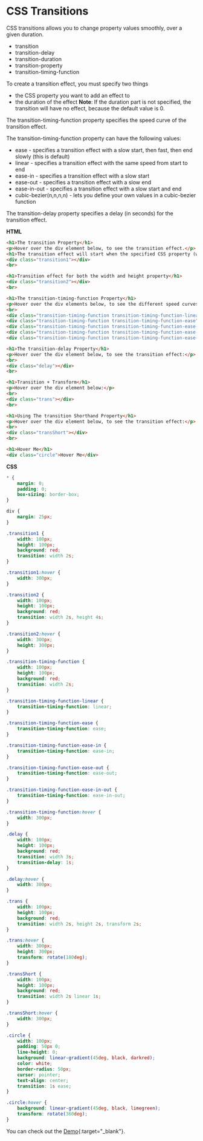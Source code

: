 


# CSS Transitions



 CSS transitions allows you to change property values smoothly, over a given duration.
- transition
- transition-delay
- transition-duration
- transition-property
- transition-timing-function

To create a transition effect, you must specify two things
- the CSS property you want to add an effect to
- the duration of the effect
**Note**: If the duration part is not specified, the transition will have no effect, because the default value is 0.

The transition-timing-function property specifies the speed curve of the transition effect.

The transition-timing-function property can have the following values:
- ease - specifies a transition effect with a slow start, then fast, then end slowly (this is default)
- linear - specifies a transition effect with the same speed from start to end
- ease-in - specifies a transition effect with a slow start
- ease-out - specifies a transition effect with a slow end
- ease-in-out - specifies a transition effect with a slow start and end
- cubic-bezier(n,n,n,n) - lets you define your own values in a cubic-bezier function

The transition-delay property specifies a delay (in seconds) for the transition effect.

**HTML**

```html
<h1>The transition Property</h1>
<p>Hover over the div element below, to see the transition effect.</p>
<h1>The transition effect will start when the specified CSS property (width) changes value.</h1>
<div class="transition1"></div>
<br>

<h1>Transition effect for both the width and height property</h1>
<div class="transition2"></div>
<br>

<h1>The transition-timing-function Property</h1>
<p>Hover over the div elements below, to see the different speed curves:</p>
<br>
<div class="transition-timing-function transition-timing-function-linear">linear</div><br>
<div class="transition-timing-function transition-timing-function-ease">ease</div><br>
<div class="transition-timing-function transition-timing-function-ease-in">ease-in</div><br>
<div class="transition-timing-function transition-timing-function-ease-out">ease-out</div><br>
<div class="transition-timing-function transition-timing-function-ease-in-out">ease-in-out</div><br>

<h1>The transition-delay Property</h1>
<p>Hover over the div element below, to see the transition effect:</p>
<br>
<div class="delay"></div>
<br>

<h1>Transition + Transform</h1>
<p>Hover over the div element below:</p>
<br>
<div class="trans"></div>
<br>

<h1>Using The transition Shorthand Property</h1>
<p>Hover over the div element below, to see the transition effect:</p>
<br>
<div class="transShort"></div>
<br>

<h1>Hover Me</h1>
<div class="circle">Hover Me</div>

```

**CSS**

```css
* {
    margin: 0;
    padding: 0;
    box-sizing: border-box;
}

div {
    margin: 25px;
}

.transition1 {
    width: 100px;
    height: 100px;
    background: red;
    transition: width 2s;
}

.transition1:hover {
    width: 300px;
}

.transition2 {
    width: 100px;
    height: 100px;
    background: red;
    transition: width 2s, height 4s;
}

.transition2:hover {
    width: 300px;
    height: 300px;
}

.transition-timing-function {
    width: 100px;
    height: 100px;
    background: red;
    transition: width 2s;
}

.transition-timing-function-linear {
    transition-timing-function: linear;
}

.transition-timing-function-ease {
    transition-timing-function: ease;
}

.transition-timing-function-ease-in {
    transition-timing-function: ease-in;
}

.transition-timing-function-ease-out {
    transition-timing-function: ease-out;
}

.transition-timing-function-ease-in-out {
    transition-timing-function: ease-in-out;
}

.transition-timing-function:hover {
    width: 300px;
}

.delay {
    width: 100px;
    height: 100px;
    background: red;
    transition: width 3s;
    transition-delay: 1s;
}

.delay:hover {
    width: 300px;
}

.trans {
    width: 100px;
    height: 100px;
    background: red;
    transition: width 2s, height 2s, transform 2s;
}

.trans:hover {
    width: 300px;
    height: 300px;
    transform: rotate(180deg);
}

.transShort {
    width: 100px;
    height: 100px;
    background: red;
    transition: width 2s linear 1s;
}

.transShort:hover {
    width: 300px;
}

.circle {
    width: 100px;
    padding: 50px 0;
    line-height: 0;
    background: linear-gradient(45deg, black, darkred);
    color: white;
    border-radius: 50px;
    cursor: pointer;
    text-align: center;
    transition: 1s ease;
}

.circle:hover {
    background: linear-gradient(45deg, black, limegreen);
    transform: rotate(360deg);
}
```

You can check out the [Demo](https://praveenorugantitech.github.io/praveenorugantitech-css-course/18_Transitions/Demo){:target="_blank"}.





